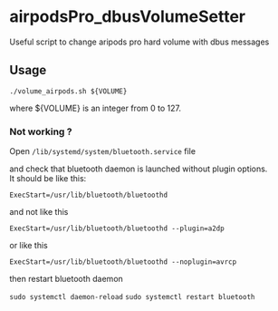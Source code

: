 # airpodsPro_dbusVolumeSetter
Useful script to change aripods pro hard volume with dbus messages

## Usage

`./volume_airpods.sh ${VOLUME}`

where ${VOLUME} is an integer from 0 to 127.

### Not working ?
Open 
`/lib/systemd/system/bluetooth.service` file

and check that bluetooth daemon is launched without plugin options.  
It should be like this:

`ExecStart=/usr/lib/bluetooth/bluetoothd`

and not like this

`ExecStart=/usr/lib/bluetooth/bluetoothd --plugin=a2dp`

or like this

`ExecStart=/usr/lib/bluetooth/bluetoothd --noplugin=avrcp`

then restart bluetooth daemon

`sudo systemctl daemon-reload`
`sudo systemctl restart bluetooth`

